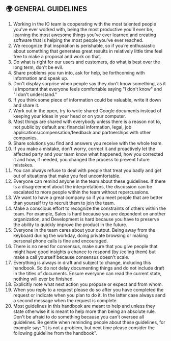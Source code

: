 ## 🌍 GENERAL GUIDELINES

1. Working in the IO team is cooperating with the most talented people you've ever worked with, being the most productive you'll ever be, learning the most awesome things you’ve ever learned and creating software that is helping the most people you've ever reached.
1. We recognize that inspiration is perishable, so if you’re enthusiastic about something that generates great results in relatively little time feel free to make a proposal and work on that.
1. Do what is right for our users and customers, do what is best over the long term, don't be evil.
1. Share problems you run into, ask for help, be forthcoming with information and speak up.
1. Don't display surprise when people say they don't know something, as it is important that everyone feels comfortable saying "I don't know" and "I don't understand."
1. If you think some piece of information could be valuable, write it down and share it.
1. Work out in the open, try to write shared Google documents instead of keeping your ideas in your head or on your computer.
1. Most things are shared with everybody unless there is a reason not to, not public by default are: financial information, legal, job applications/compensation/feedback and partnerships with other companies.
1. Share solutions you find and answers you receive with the whole team.
1. If you make a mistake, don't worry, correct it and proactively let the affected party and your team know what happened, how you corrected it and how, if needed, you changed the process to prevent future mistakes.
1. You can always refuse to deal with people that treat you badly and get out of situations that make you feel uncomfortable.
1. Everyone can remind anyone in the team about these guidelines. If there is a disagreement about the interpretations, the discussion can be escalated to more people within the team without repercussions.
1. We want to have a great company so if you meet people that are better than yourself try to recruit them to join the team.
1. Make a conscious effort to recognize the constraints of others within the team. For example, Sales is hard because you are dependent on another organization, and Development is hard because you have to preserve the ability to quickly improve the product in the future.
1. Everyone in the team cares about your output. Being away from the keyboard during the workday, doing private browsing or making personal phone calls is fine and encouraged.
1. There is no need for consensus, make sure that you give people that might have good insights a chance to respond (by /cc'ing them) but make a call yourself because consensus doesn't scale.
1. Everything is always in draft and subject to change, including this handbook. So do not delay documenting things and do not include draft in the titles of documents. Ensure everyone can read the current state, nothing will ever be finished.
1. Explicitly note what next action you propose or expect and from whom.
1. When you reply to a request please do so after you have completed the request or indicate when you plan to do it. In the latter case always send a second message when the request is complete.
1. Most guidelines in this handbook are meant to help and unless they state otherwise it is meant to help more than being an absolute rule. Don't be afraid to do something because you can't oversee all guidelines. Be gentle when reminding people about these guidelines, for example say: "It is not a problem, but next time please consider the following guideline from the handbook".

